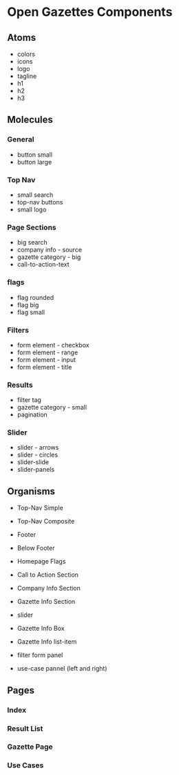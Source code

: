 # Open Gazettes Components

## Atoms
- colors
- icons
- logo
- tagline
- h1
- h2
- h3

## Molecules

### General
- button small
- button large

### Top Nav 
- small search
- top-nav buttons
- small logo

### Page Sections
- big search
- company info - source
- gazette category - big
- call-to-action-text

### flags
- flag rounded
- flag big
- flag small

### Filters
- form element - checkbox
- form element - range
- form element - input
- form element - title

### Results
- filter tag
- gazette category - small
- pagination

### Slider
- slider - arrows
- slider - circles
- slider-slide
- slider-panels




## Organisms

- Top-Nav Simple
- Top-Nav Composite
- Footer
- Below Footer
- Homepage Flags
- Call to Action Section

- Company Info Section
- Gazette Info Section

- slider

- Gazette Info Box
- Gazette Info list-item

- filter form panel

- use-case pannel (left and right)

## Pages
### Index
### Result List
### Gazette Page
### Use Cases